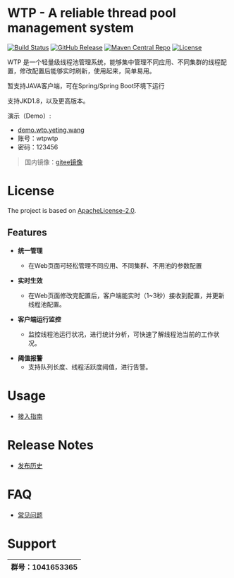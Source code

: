 # WTP - A reliable thread pool management system

[![Build Status](https://img.shields.io/badge/build-passing-brightgreen)](https://github.com/ytwp/wtp)
[![GitHub Release](https://img.shields.io/badge/release-v1.0.0-blue)](https://github.com/ytwp/wtp/releases)
[![Maven Central Repo](https://img.shields.io/badge/maven%20central-v1.0.0-blue)](https://mvnrepository.com/artifact/com.ctrip.framework.apollo/apollo-client)
[![License](https://img.shields.io/badge/License-Apache%202.0-blue.svg)](https://opensource.org/licenses/Apache-2.0)

WTP 是一个轻量级线程池管理系统，能够集中管理不同应用、不同集群的线程配置，修改配置后能够实时刷新，使用起来，简单易用。

暂支持JAVA客户端，可在Spring/Spring Boot环境下运行

支持JKD1.8，以及更高版本。

演示（Demo）:
- [demo.wtp.yeting.wang](http://demo.wtp.yeting.wang/)
- 账号：wtpwtp
- 密码：123456

> 国内镜像：[gitee镜像](https://gitee.com/ytwp/wtp)

# License
The project is based on [ApacheLicense-2.0](http://www.apache.org/licenses/LICENSE-2.0.txt).

## Features 
+ **统一管理**
  + 在Web页面可轻松管理不同应用、不同集群、不用池的参数配置
  
+ **实时生效**
  + 在Web页面修改完配置后，客户端能实时（1~3秒）接收到配置，并更新线程池配置。

+ **客户端运行监控**
  + 监控线程池运行状况，进行统计分析，可快速了解线程池当前的工作状况。

* **阈值报警**
  * 支持队列长度、线程活跃度阈值，进行告警。

# Usage
  * [接入指南](https://github.com/ytwp/wtp/wiki/%E6%8E%A5%E5%85%A5%E6%8C%87%E5%8D%97)
 
# Release Notes
  * [发布历史](https://github.com/ytwp/wtp/releases)

# FAQ
  * [常见问题](https://github.com/ytwp/wtp/wiki/%E5%B8%B8%E8%A7%81%E9%97%AE%E9%A2%98)

# Support
<table>
  <thead>
    <th>群号：1041653365</th>
  </thead>
</table>

